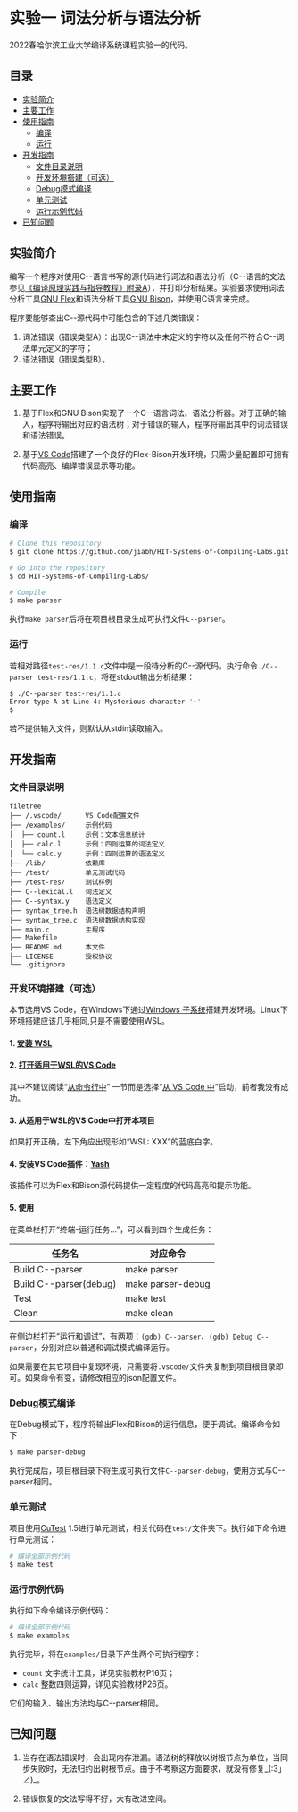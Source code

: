 # 实验一 词法分析与语法分析

2022春哈尔滨工业大学编译系统课程实验一的代码。


## 目录

- [实验简介](#实验简介)
- [主要工作](#主要工作)
- [使用指南](#使用指南)
  - [编译](#编译)
  - [运行](#运行)
- [开发指南](#开发指南)
  - [文件目录说明](#文件目录说明)
  - [开发环境搭建（可选）](#开发环境搭建（可选）)
  - [Debug模式编译](#Debug模式编译)
  - [单元测试](#单元测试)
  - [运行示例代码](#运行示例代码)
- [已知问题](#已知问题)

## 实验简介

编写一个程序对使用C--语言书写的源代码进行词法和语法分析（C--语言的文法参见[《编译原理实践与指导教程》附录A](https://cs.nju.edu.cn/changxu/2_compiler/projects/Appendix_A.pdf)），并打印分析结果。实验要求使用词法分析工具[GNU Flex](https://ftp.gnu.org/old-gnu/Manuals/flex-2.5.4/html_mono/flex.html)和语法分析工具[GNU Bison](https://www.gnu.org/software/bison/)，并使用C语言来完成。

程序要能够查出C--源代码中可能包含的下述几类错误：
1. 词法错误（错误类型A）：出现C--词法中未定义的字符以及任何不符合C--词法单元定义的字符；
2. 语法错误（错误类型B）。

## 主要工作

1. 基于Flex和GNU Bison实现了一个C--语言词法、语法分析器。对于正确的输入，程序将输出对应的语法树；对于错误的输入，程序将输出其中的词法错误和语法错误。

2. 基于[VS Code](https://code.visualstudio.com/)搭建了一个良好的Flex-Bison开发环境，只需少量配置即可拥有代码高亮、编译错误显示等功能。

## 使用指南

### 编译

```sh
# Clone this repository
$ git clone https://github.com/jiabh/HIT-Systems-of-Compiling-Labs.git

# Go into the repository
$ cd HIT-Systems-of-Compiling-Labs/

# Compile
$ make parser
```

执行`make parser`后将在项目根目录生成可执行文件`C--parser`。

### 运行

若相对路径`test-res/1.1.c`文件中是一段待分析的C--源代码，执行命令`./C--parser test-res/1.1.c`，将在stdout输出分析结果：

```sh
$ ./C--parser test-res/1.1.c
Error type A at Line 4: Mysterious character '~'
$ 
```

若不提供输入文件，则默认从stdin读取输入。

## 开发指南

### 文件目录说明

```
filetree 
├── /.vscode/      VS Code配置文件
├── /examples/     示例代码
│  ├── count.l     示例：文本信息统计
│  ├── calc.l      示例：四则运算的词法定义
│  └── calc.y      示例：四则运算的语法定义
├── /lib/          依赖库
├── /test/         单元测试代码
├── /test-res/     测试样例
├── C--lexical.l   词法定义
├── C--syntax.y    语法定义
├── syntax_tree.h  语法树数据结构声明
├── syntax_tree.c  语法树数据结构实现
├── main.c         主程序
├── Makefile       
├── README.md      本文件
├── LICENSE        授权协议
└── .gitignore
```

### 开发环境搭建（可选）

本节选用VS Code，在Windows下通过[Windows 子系统](https://docs.microsoft.com/zh-cn/windows/wsl/)搭建开发环境。Linux下环境搭建应该几乎相同,只是不需要使用WSL。

#### 1. [安装 WSL](https://docs.microsoft.com/zh-cn/windows/wsl/install)

#### 2. [打开适用于WSL的VS Code](https://docs.microsoft.com/zh-cn/windows/wsl/tutorials/wsl-vscode)

其中不建议阅读“[从命令行中](https://docs.microsoft.com/zh-cn/windows/wsl/tutorials/wsl-vscode#from-the-command-line)”
一节而是选择“[从 VS Code 中](https://docs.microsoft.com/zh-cn/windows/wsl/tutorials/wsl-vscode#from-vs-code)”启动，前者我没有成功。

#### 3. 从适用于WSL的VS Code中打开本项目

如果打开正确，左下角应出现形如“WSL: XXX”的蓝底白字。

#### 4. 安装VS Code插件：[Yash](https://marketplace.visualstudio.com/items?itemName=daohong-emilio.yash)

该插件可以为Flex和Bison源代码提供一定程度的代码高亮和提示功能。

#### 5. 使用

在菜单栏打开“终端-运行任务...”，可以看到四个生成任务：

| 任务名                 | 对应命令           |
| ---------------------- | ----------------- |
| Build C--parser        | make parser       |
| Build C--parser(debug) | make parser-debug |
| Test                   | make test         |
| Clean                  | make clean        |

在侧边栏打开“运行和调试”，有两项：`(gdb) C--parser`、`(gdb) Debug C--parser`，分别对应以普通和调试模式编译运行。

如果需要在其它项目中复现环境，只需要将`.vscode/`文件夹复制到项目根目录即可。如果命令有变，请修改相应的json配置文件。

### Debug模式编译

在Debug模式下，程序将输出Flex和Bison的运行信息，便于调试。编译命令如下：

```sh
$ make parser-debug
```

执行完成后，项目根目录下将生成可执行文件`C--parser-debug`，使用方式与C--parser相同。

### 单元测试

项目使用[CuTest](http://cutest.sourceforge.net/) 1.5进行单元测试，相关代码在`test/`文件夹下。执行如下命令进行单元测试：

```sh
# 编译全部示例代码
$ make test
```

### 运行示例代码

执行如下命令编译示例代码：

```sh
# 编译全部示例代码
$ make examples
```

执行完毕，将在`examples/`目录下产生两个可执行程序：

- `count` 文字统计工具，详见实验教材P16页；
- `calc` 整数四则运算，详见实验教材P26页。

它们的输入、输出方法均与C--parser相同。

## 已知问题

1. 当存在语法错误时，会出现内存泄漏。语法树的释放以树根节点为单位，当同步失败时，无法归约出树根节点。由于不考察这方面要求，就没有修复_(:3」∠)_。

2. 错误恢复的文法写得不好，大有改进空间。
